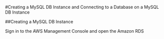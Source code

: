 #Creating a MySQL DB Instance and Connecting to a Database on a MySQL DB Instance

##Creating a MySQL DB Instance

Sign in to the AWS Management Console and open the Amazon RDS
